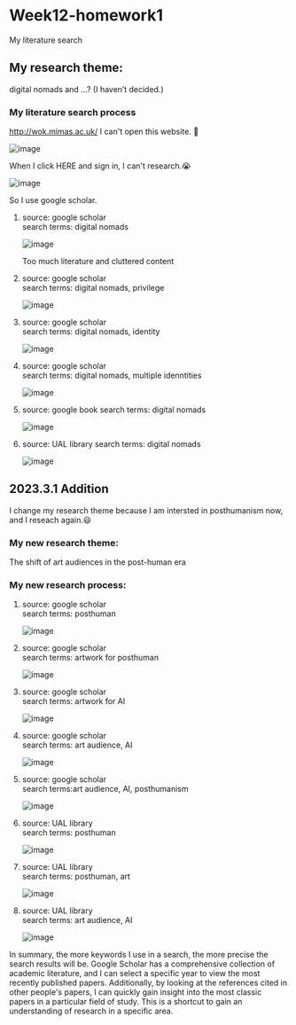 # Week12-homework1
My literature search

## My research theme:
digital nomads and ...? (I haven’t decided.)

### My literature search process

http://wok.mimas.ac.uk/ I can't open this website. 🙁

![image](https://git.arts.ac.uk/22010390/jpg/blob/main/%E6%88%AA%E5%B1%8F2023-03-04%2021.56.52.png)

When I click HERE and sign in, I can't research.😭

![image](https://git.arts.ac.uk/22010390/jpg/blob/main/%E6%88%AA%E5%B1%8F2023-03-04%2021.57.05.png)

So I use google scholar.

1. source: google scholar   
   search terms: digital nomads
   
   ![image](https://git.arts.ac.uk/22010390/Week12-homework1/blob/main/Screenshots/%E6%88%AA%E5%B1%8F2023-02-01%2023.10.35.png)
   
   Too much literature and cluttered content


2. source: google scholar   
   search terms: digital nomads, privilege 
   
   ![image](https://git.arts.ac.uk/22010390/Week12-homework1/blob/main/Screenshots/%E6%88%AA%E5%B1%8F2023-02-02%2000.18.01.png)


3. source: google scholar   
   search terms: digital nomads, identity 
   
   ![image](https://git.arts.ac.uk/22010390/Week12-homework1/blob/main/Screenshots/%E6%88%AA%E5%B1%8F2023-02-02%2000.18.38.png)


4. source: google scholar   
   search terms: digital nomads, multiple idenntities
   
   ![image](https://git.arts.ac.uk/22010390/Week12-homework1/blob/main/Screenshots/%E6%88%AA%E5%B1%8F2023-02-02%2000.21.14.png)
   
   
5. source: google book
   search terms: digital nomads

   ![image](https://git.arts.ac.uk/22010390/Week12-homework1/blob/main/Screenshots/%E6%88%AA%E5%B1%8F2023-02-02%2000.24.07.png)


6. source: UAL library 
   search terms: digital nomads
   
   ![image](https://git.arts.ac.uk/22010390/Week12-homework1/blob/main/Screenshots/%E6%88%AA%E5%B1%8F2023-02-02%2000.23.17.png)


## 2023.3.1 Addition
I change my research theme because I am intersted in posthumanism now, and I reseach again.😃

### My new research theme:
The shift of art audiences in the post-human era

### My new research process:
1. source: google scholar    
   search terms: posthuman
   
   ![image](https://git.arts.ac.uk/22010390/jpg/blob/main/%E6%88%AA%E5%B1%8F2023-03-04%2022.14.00.png)
   
2. source: google scholar   
   search terms: artwork for posthuman
   
   ![image](https://git.arts.ac.uk/22010390/jpg/blob/main/%E6%88%AA%E5%B1%8F2023-03-04%2022.14.20.png)

3. source: google scholar      
   search terms: artwork for AI
   
   ![image](https://git.arts.ac.uk/22010390/jpg/blob/main/%E6%88%AA%E5%B1%8F2023-03-04%2022.14.35.png)

4. source: google scholar      
   search terms: art audience, AI
   
   ![image](https://git.arts.ac.uk/22010390/jpg/blob/main/%E6%88%AA%E5%B1%8F2023-03-09%2022.18.44.png)

5. source: google scholar      
   search terms:art audience, AI, posthumanism
   
   ![image](https://git.arts.ac.uk/22010390/jpg/blob/main/%E6%88%AA%E5%B1%8F2023-03-09%2022.18.57.png)


6. source: UAL library   
   search terms: posthuman
   
   ![image](https://git.arts.ac.uk/22010390/jpg/blob/main/%E6%88%AA%E5%B1%8F2023-03-09%2022.23.01.png)


7. source: UAL library   
   search terms: posthuman, art
   
   ![image](https://git.arts.ac.uk/22010390/jpg/blob/main/%E6%88%AA%E5%B1%8F2023-03-09%2022.23.14.png)


8. source: UAL library   
   search terms: art audience, AI
   
   ![image](https://git.arts.ac.uk/22010390/jpg/blob/main/%E6%88%AA%E5%B1%8F2023-03-09%2022.23.30.png)


In summary, the more keywords I use in a search, the more precise the search results will be. Google Scholar has a comprehensive collection of academic literature, and I can select a specific year to view the most recently published papers. Additionally, by looking at the references cited in other people's papers, I can quickly gain insight into the most classic papers in a particular field of study. This is a shortcut to gain an understanding of research in a specific area.



